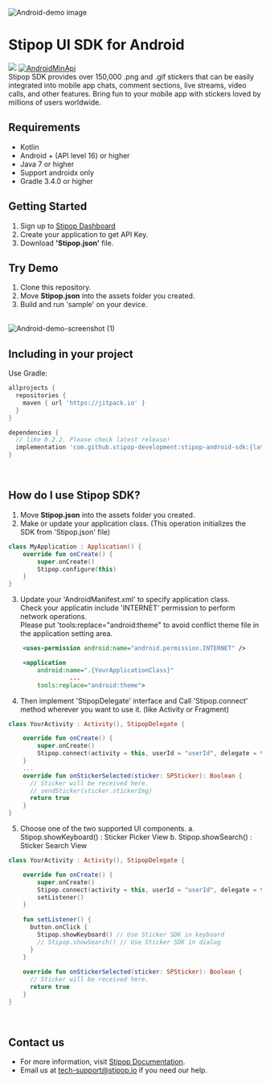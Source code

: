 ![Android-demo image](https://user-images.githubusercontent.com/42525347/139039262-2fc7a0d2-d000-4848-b7be-eee2beede9f8.png)
<h1>Stipop UI SDK for Android</h1>

[![](https://jitpack.io/v/stipop-development/stipop-android-sdk.svg)](https://jitpack.io/#stipop-development/stipop-android-sdk)
<a href="https://android-arsenal.com/api?level=16"><img alt="AndroidMinApi" src="https://img.shields.io/badge/API-16%2B-brightgreen.svg?style=flat"/></a></br>
Stipop SDK provides over 150,000 .png and .gif stickers that can be easily integrated into mobile app chats, comment sections, live streams, video calls, and other features. Bring fun to your mobile app with stickers loved by millions of users worldwide.

Requirements
-------------------
- Kotlin
- Android + (API level 16) or higher
- Java 7 or higher
- Support androidx only
- Gradle 3.4.0 or higher

Getting Started
--------
1. Sign up to <a href="https://dashboard.stipop.io/" target="_blank">Stipop Dashboard</a>
2. Create your application to get API Key.
3. Download **'Stipop.json'** file.

Try Demo
--------
1. Clone this repository.<br/>
2. Move **Stipop.json** into the assets folder you created. 
3. Build and run 'sample' on your device.<br/><br/>

<p align="center">
      
![Android-demo-screenshot (1)](https://user-images.githubusercontent.com/42525347/139039328-e02059dc-11fd-416f-9135-1d124ef782b7.png)
      
</p>

Including in your project
--------
Use Gradle:

```gradle
allprojects {
  repositories {
    maven { url 'https://jitpack.io' }
  }
}

dependencies {
  // like 0.2.2. Please check latest release!
  implementation 'com.github.stipop-development:stipop-android-sdk:{latest_version}' 
}
```
<br/>

How do I use Stipop SDK?
-------------------
1. Move **Stipop.json** into the assets folder you created. 
2. Make or update your application class. (This operation initializes the SDK from 'Stipop.json' file)
```kotlin
class MyApplication : Application() {
    override fun onCreate() {
        super.onCreate()
        Stipop.configure(this)
    }
}
```
3. Update your 'AndroidManifest.xml' to specify application class.<br>
   Check your applicatin include 'INTERNET' permission to perform network operations.<br>
   Please put 'tools:replace="android:theme" to avoid conflict theme file in the application setting area.
```xml
    <uses-permission android:name="android.permission.INTERNET" />

    <application
        android:name=".{YourApplicationClass}"
                 ...
        tools:replace="android:theme">
```
4. Then implement 'StipopDelegate' interface and Call 'Stipop.connect' method wherever you want to use it. (like Activity or Fragment)
```kotlin
class YourActivity : Activity(), StipopDelegate {

    override fun onCreate() {
        super.onCreate()
        Stipop.connect(activity = this, userId = "userId", delegate = this)
    }
    ...
    override fun onStickerSelected(sticker: SPSticker): Boolean {
      // Sticker will be received here.
      // sendSticker(sticker.stickerImg)
      return true
    }
}
```
5. Choose one of the two supported UI components.
      a. Stipop.showKeyboard() : Sticker Picker View
      b. Stipop.showSearch() : Sticker Search View
```kotlin
class YourActivity : Activity(), StipopDelegate {

    override fun onCreate() {
        super.onCreate()
        Stipop.connect(activity = this, userId = "userId", delegate = this)
        setListener()
    }
    
    fun setListener() {
      button.onClick {
        Stipop.showKeyboard() // Use Sticker SDK in keyboard
        // Stipop.showSearch() // Use Sticker SDK in dialog
      }
    }
    
    override fun onStickerSelected(sticker: SPSticker): Boolean {
      // Sticker will be received here.
      return true
    }
}
```
<br/>

## Contact us

- For more information, visit [Stipop Documentation][1].
- Email us at tech-support@stipop.io if you need our help.

[1]: https://docs.stipop.io/en/sdk/android/get-started/quick-start
